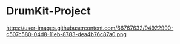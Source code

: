 # DrumKit-Project
https://user-images.githubusercontent.com/66767632/94922990-c507c580-04d8-11eb-8783-dea4b76c87a0.png
